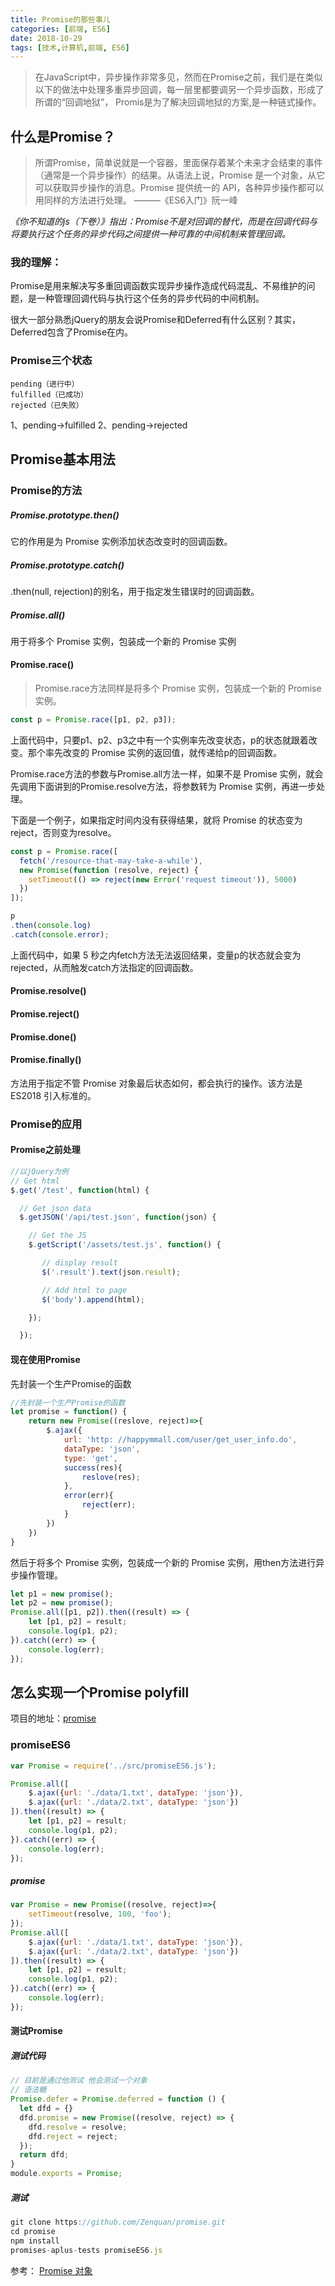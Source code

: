 ```yaml
---
title: Promise的那些事儿
categories: [前端, ES6]
date: 2018-10-29
tags: [技术,计算机,前端, ES6]
---
```


>在JavaScript中，异步操作非常多见，然而在Promise之前，我们是在类似以下的做法中处理多重异步回调，每一层里都要调另一个异步函数，形成了所谓的“回调地狱”， Promis是为了解决回调地狱的方案,是一种链式操作。

## 什么是Promise？
>所谓Promise，简单说就是一个容器，里面保存着某个未来才会结束的事件（通常是一个异步操作）的结果。从语法上说，Promise 是一个对象，从它可以获取异步操作的消息。Promise 提供统一的 API，各种异步操作都可以用同样的方法进行处理。
                                                                                                                           ———《ES6入门》阮一峰

*《你不知道的js（下卷）》指出：Promise不是对回调的替代，而是在回调代码与将要执行这个任务的异步代码之间提供一种可靠的中间机制来管理回调。*

### 我的理解：
Promise是用来解决写多重回调函数实现异步操作造成代码混乱、不易维护的问题，是一种管理回调代码与执行这个任务的异步代码的中间机制。

很大一部分熟悉jQuery的朋友会说Promise和Deferred有什么区别？其实，Deferred包含了Promise在内。

### Promise三个状态

```
pending（进行中）
fulfilled（已成功）
rejected（已失败）
```

1、pending->fulfilled
2、pending->rejected

## Promise基本用法

### Promise的方法

##### Promise.prototype.then()
它的作用是为 Promise 实例添加状态改变时的回调函数。

##### Promise.prototype.catch()
.then(null, rejection)的别名，用于指定发生错误时的回调函数。

##### Promise.all()
用于将多个 Promise 实例，包装成一个新的 Promise 实例

#### Promise.race()

>Promise.race方法同样是将多个 Promise 实例，包装成一个新的 Promise 实例。
```javascript
const p = Promise.race([p1, p2, p3]);
```
上面代码中，只要p1、p2、p3之中有一个实例率先改变状态，p的状态就跟着改变。那个率先改变的 Promise 实例的返回值，就传递给p的回调函数。

Promise.race方法的参数与Promise.all方法一样，如果不是 Promise 实例，就会先调用下面讲到的Promise.resolve方法，将参数转为 Promise 实例，再进一步处理。

下面是一个例子，如果指定时间内没有获得结果，就将 Promise 的状态变为reject，否则变为resolve。
```javascript
const p = Promise.race([
  fetch('/resource-that-may-take-a-while'),
  new Promise(function (resolve, reject) {
    setTimeout(() => reject(new Error('request timeout')), 5000)
  })
]);

p
.then(console.log)
.catch(console.error);
```
上面代码中，如果 5 秒之内fetch方法无法返回结果，变量p的状态就会变为rejected，从而触发catch方法指定的回调函数。

#### Promise.resolve()
#### Promise.reject()

#### Promise.done()

#### Promise.finally()
方法用于指定不管 Promise 对象最后状态如何，都会执行的操作。该方法是 ES2018 引入标准的。

### Promise的应用

#### Promise之前处理
```javascript
//以jQuery为例
// Get html
$.get('/test', function(html) {

  // Get json data
  $.getJSON('/api/test.json', function(json) {

    // Get the JS
    $.getScript('/assets/test.js', function() {

       // display result
       $('.result').text(json.result);

       // Add html to page
       $('body').append(html);

    });

  });

```

#### 现在使用Promise

先封装一个生产Promise的函数

```javascript
//先封装一个生产Promise的函数
let promise = function() {
    return new Promise((reslove, reject)=>{
        $.ajax({
            url: 'http: //happymmall.com/user/get_user_info.do',
            dataType: 'json',
            type: 'get',
            success(res){
                reslove(res);
            },
            error(err){
                reject(err);
            }
        })
    })
}   
```

然后于将多个 Promise 实例，包装成一个新的 Promise 实例，用then方法进行异步操作管理。

```javascript
let p1 = new promise();
let p2 = new promise();
Promise.all([p1, p2]).then((result) => {
    let [p1, p2] = result;
    console.log(p1, p2);
}).catch((err) => {
    console.log(err);
});
```

## 怎么实现一个Promise polyfill

项目的地址：[promise](https://www.github.com/zenquan/promise.git)

### promiseES6

```JavaScript
var Promise = require('../src/promiseES6.js');

Promise.all([
    $.ajax({url: './data/1.txt', dataType: 'json'}),
    $.ajax({url: './data/2.txt', dataType: 'json'})
]).then((result) => {
    let [p1, p2] = result;
    console.log(p1, p2);
}).catch((err) => {
    console.log(err);
});

``` 

##### promise

```JavaScript
var Promise = new Promise((resolve, reject)=>{
    setTimeout(resolve, 100, 'foo');
});
Promise.all([
    $.ajax({url: './data/1.txt', dataType: 'json'}),
    $.ajax({url: './data/2.txt', dataType: 'json'})
]).then((result) => {
    let [p1, p2] = result;
    console.log(p1, p2);
}).catch((err) => {
    console.log(err);
});
```
#### 测试Promise

##### 测试代码

```JavaScript
// 目前是通过他测试 他会测试一个对象
// 语法糖
Promise.defer = Promise.deferred = function () {
  let dfd = {}
  dfd.promise = new Promise((resolve, reject) => {
    dfd.resolve = resolve;
    dfd.reject = reject;
  });
  return dfd;
}
module.exports = Promise;
```
##### 测试
```JavaScript
git clone https://github.com/Zenquan/promise.git
cd promise
npm install
promises-aplus-tests promiseES6.js
```

参考：
[Promise 对象](http://es6.ruanyifeng.com/#docs/promise)
